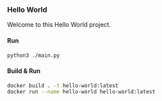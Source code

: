 ### Hello World

Welcome to this Hello World project.

#### Run

```bash
python3 ./main.py
```

#### Build & Run

```bash
docker build . -t hello-world:latest
docker run --name hello-world hello-world:latest
```
